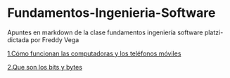 # Fundamentos-Ingenieria-Software
Apuntes en markdown de la clase fundamentos ingeniería software platzi-dictada por Freddy Vega

[1.Cómo funcionan las computadoras y los teléfonos móviles](https://github.com/lcarloszapatag/Fundamentos-Ingenieria-Software/blob/main/Como-Funcionan-computadores-moviles.md)

[2.Que son los bits y bytes](https://github.com/lcarloszapatag/Fundamentos-Ingenieria-Software/blob/main/Qu%C3%A9-son-Bits-%20y-Bytes.md)
